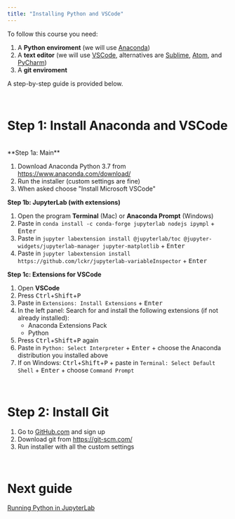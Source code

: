 ```yaml
---
title: "Installing Python and VSCode"
---
```


To follow this course you need:

1. A **Python enviroment** (we will use [Anaconda](https://www.anaconda.com))
2. A **text editor** (we will use [VSCode](https://code.visualstudio.com/), alternatives are [Sublime](https://www.sublimetext.com/), [Atom](https://atom.io/), and [PyCharm](https://www.jetbrains.com/pycharm/))
3. A **git enviroment**

A step-by-step guide is provided below.

<br>
  
# Step 1: Install Anaconda and VSCode
<br>
**Step 1a: Main**

1. Download Anaconda Python 3.7 from <https://www.anaconda.com/download/>
2. Run the installer (custom settings are fine)
3. When asked choose "Install Microsoft VSCode"

**Step 1b: JupyterLab (with extensions)**

1. Open the program **Terminal** (Mac) or **Anaconda Prompt** (Windows)
2. Paste in `conda install -c conda-forge jupyterlab nodejs ipympl` + <kbd>Enter</kbd>
3. Paste in `jupyter labextension install @jupyterlab/toc @jupyter-widgets/jupyterlab-manager jupyter-matplotlib` + <kbd>Enter</kbd>
4. Paste in `jupyter labextension install https://github.com/lckr/jupyterlab-variableInspector` + <kbd>Enter</kbd>

**Step 1c: Extensions for VSCode**

1. Open **VSCode**
2. Press <kbd>Ctrl</kbd>+<kbd>Shift</kbd>+<kbd>P</kbd>
3. Paste in `Extensions: Install Extensions` + <kbd>Enter</kbd>
4. In the left panel: Search for and install the following extensions (if not already installed):
    * Anaconda Extensions Pack
    * Python  
5. Press <kbd>Ctrl</kbd>+<kbd>Shift</kbd>+<kbd>P</kbd> again
6. Paste in `Python: Select Interpreter` + <kbd>Enter</kbd> + choose the Anaconda distribution you installed above
7. If on Windows: <kbd>Ctrl</kbd>+<kbd>Shift</kbd>+<kbd>P</kbd> + paste in `Terminal: Select Default Shell` + <kbd>Enter</kbd> + choose `Command Prompt`

<br>

# Step 2: Install Git

1. Go to [GitHub.com](https://github.com/) and sign up
2. Download git from https://git-scm.com/
3. Run installer with all the custom settings

<br>

# Next guide

[Running Python in JupyterLab](/guides/jupyterlab)